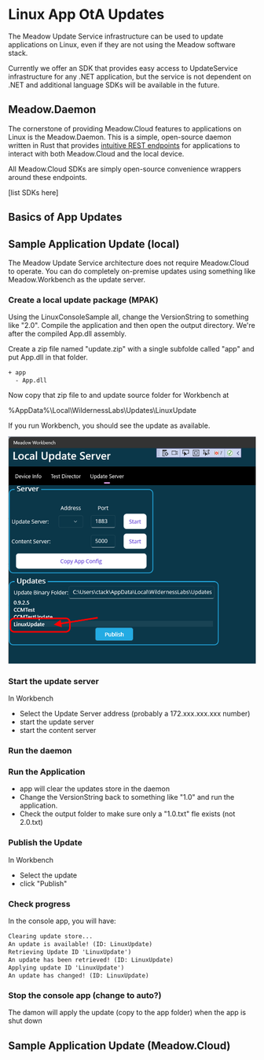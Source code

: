 # Linux App OtA Updates

The Meadow Update Service infrastructure can be used to update applications on Linux, even if they are not using the Meadow software stack.

Currently we offer an SDK that provides easy access to UpdateService infrastructure for any .NET application, but the service is not dependent on .NET and additional language SDKs will be available in the future.

## Meadow.Daemon

The cornerstone of providing Meadow.Cloud features to applications on Linux is the Meadow.Daemon.  This is a simple, open-source daemon written in Rust that provides [intuitive REST endpoints](daemon-api.md) for applications to interact with both Meadow.Cloud and the local device.

All Meadow.Cloud SDKs are simply open-source convenience wrappers around these endpoints.

[list SDKs here]

## Basics of App Updates

## Sample Application Update (local)

The Meadow Update Service architecture does not require Meadow.Cloud to operate.  You can do completely on-premise updates using something like Meadow.Workbench as the update server.

### Create a local update package (MPAK)

Using the LinuxConsoleSample all, change the VersionString to something like "2.0".  Compile the application and then open the output directory.  We're after the compiled App.dll assembly.

Create a zip file named "update.zip" with a single subfolde called "app" and put App.dll in that folder.

```
+ app
  - App.dll
```

Now copy that zip file to and update source folder for Workbench at

%AppData%\Local\WildernessLabs\Updates\LinuxUpdate

If you run Workbench, you should see the update as available.

![](workbench-update-list.png)


### Start the update server

In Workbench

- Select the Update Server address (probably a 172.xxx.xxx.xxx number)
- start the update server
- start the content server


### Run the daemon


### Run the Application

- app will clear the updates store in the daemon
- Change the VersionString back to something like "1.0" and run the application.
- Check the output folder to make sure only a "1.0.txt" fle exists (not 2.0.txt)

### Publish the Update

In Workbench

- Select the update
- click "Publish"

### Check progress

In the console app, you will have:

```
Clearing update store...
An update is available! (ID: LinuxUpdate)
Retrieving Update ID 'LinuxUpdate')
An update has been retrieved! (ID: LinuxUpdate)
Applying update ID 'LinuxUpdate')
An update has changed! (ID: LinuxUpdate)
```

### Stop the console app (change to auto?)

The damon will apply the update (copy to the app folder) when the app is shut down










## Sample Application Update (Meadow.Cloud)